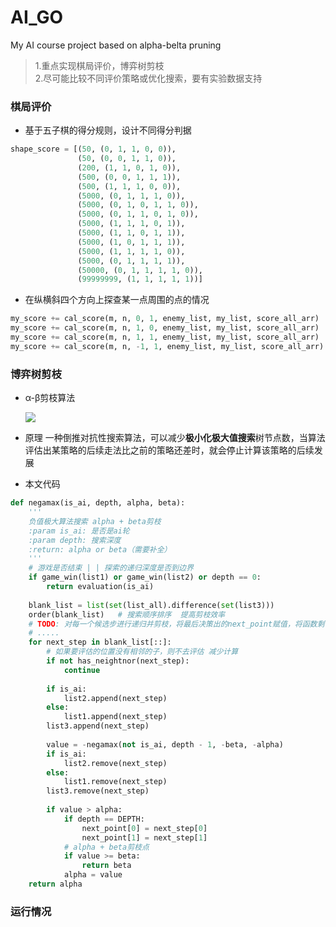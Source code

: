 # AI_GO
My AI course project based on alpha-belta pruning

>1.重点实现棋局评价，博弈树剪枝<br>
    2.尽可能比较不同评价策略或优化搜索，要有实验数据支持

### 棋局评价
* 基于五子棋的得分规则，设计不同得分判据
```python
shape_score = [(50, (0, 1, 1, 0, 0)),
               (50, (0, 0, 1, 1, 0)),
               (200, (1, 1, 0, 1, 0)),
               (500, (0, 0, 1, 1, 1)),
               (500, (1, 1, 1, 0, 0)),
               (5000, (0, 1, 1, 1, 0)),
               (5000, (0, 1, 0, 1, 1, 0)),
               (5000, (0, 1, 1, 0, 1, 0)),
               (5000, (1, 1, 1, 0, 1)),
               (5000, (1, 1, 0, 1, 1)),
               (5000, (1, 0, 1, 1, 1)),
               (5000, (1, 1, 1, 1, 0)),
               (5000, (0, 1, 1, 1, 1)), 
               (50000, (0, 1, 1, 1, 1, 0)),
               (99999999, (1, 1, 1, 1, 1))]
```
* 在纵横斜四个方向上探查某一点周围的点的情况
```python
my_score += cal_score(m, n, 0, 1, enemy_list, my_list, score_all_arr)   # 水平方向得分
my_score += cal_score(m, n, 1, 0, enemy_list, my_list, score_all_arr)   # 述职方向得分
my_score += cal_score(m, n, 1, 1, enemy_list, my_list, score_all_arr)   # 左斜方向得分
my_score += cal_score(m, n, -1, 1, enemy_list, my_list, score_all_arr)  # 右斜方向得分
```

### 博弈树剪枝
* α-β剪枝算法

    ![](https://images2015.cnblogs.com/blog/932056/201610/932056-20161030011758062-2105197627.jpg)
* 原理
    一种倒推对抗性搜索算法，可以减少**极小化极大值搜索**树节点数，当算法评估出某策略的后续走法比之前的策略还差时，就会停止计算该策略的后续发展
* 本文代码
```python
def negamax(is_ai, depth, alpha, beta):
    '''
    负值极大算法搜索 alpha + beta剪枝
    :param is_ai: 是否是ai轮
    :param depth: 搜索深度
    :return: alpha or beta（需要补全）
    '''
    # 游戏是否结束 | | 探索的递归深度是否到边界
    if game_win(list1) or game_win(list2) or depth == 0:
        return evaluation(is_ai)
    
    blank_list = list(set(list_all).difference(set(list3)))
    order(blank_list)   # 搜索顺序排序  提高剪枝效率
    # TODO: 对每一个候选步进行递归并剪枝，将最后决策出的next_point赋值，将函数剩下部分补全
    # .....
    for next_step in blank_list[::]:
        # 如果要评估的位置没有相邻的子，则不去评估 减少计算 
        if not has_neightnor(next_step):
            continue
    
        if is_ai:
            list2.append(next_step)
        else:
            list1.append(next_step)
        list3.append(next_step)
    
        value = -negamax(not is_ai, depth - 1, -beta, -alpha)
        if is_ai:
            list2.remove(next_step)
        else:
            list1.remove(next_step)
        list3.remove(next_step)
    
        if value > alpha:
            if depth == DEPTH:
                next_point[0] = next_step[0]
                next_point[1] = next_step[1]
            # alpha + beta剪枝点
            if value >= beta:
                return beta
            alpha = value
    return alpha
```
### 运行情况
> 
